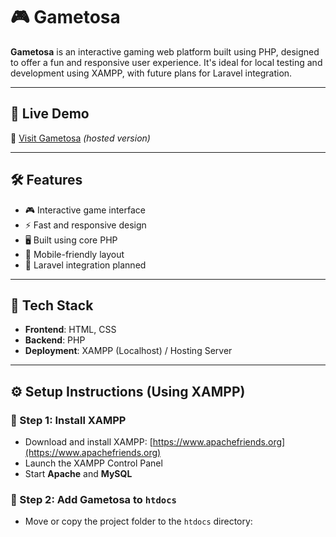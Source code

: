 # 🎮 Gametosa

**Gametosa** is an interactive gaming web platform built using PHP, designed to offer a fun and responsive user experience. It's ideal for local testing and development using XAMPP, with future plans for Laravel integration.

---

## 🚀 Live Demo

🔗 [Visit Gametosa](https://metrixtechnologies.tech/) _(hosted version)_

---

## 🛠️ Features

- 🎮 Interactive game interface
- ⚡ Fast and responsive design
- 🖥️ Built using core PHP
- 📱 Mobile-friendly layout
- 🧠 Laravel integration planned

---

## 🧪 Tech Stack

- **Frontend**: HTML, CSS
- **Backend**: PHP
- **Deployment**: XAMPP (Localhost) / Hosting Server

---

## ⚙️ Setup Instructions (Using XAMPP)

### 🔧 Step 1: Install XAMPP

- Download and install XAMPP: [https://www.apachefriends.org](https://www.apachefriends.org)
- Launch the XAMPP Control Panel
- Start **Apache** and **MySQL**

### 📁 Step 2: Add Gametosa to `htdocs`

- Move or copy the project folder to the `htdocs` directory:
